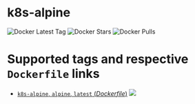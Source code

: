 # k8s-alpine

![Docker Latest Tag](https://shields.io/docker/v/ygqygq2/k8s-alpine) ![Docker Stars](https://img.shields.io/docker/stars/ygqygq2/k8s-alpine.svg) ![Docker Pulls](https://img.shields.io/docker/pulls/ygqygq2/k8s-alpine.svg)

# Supported tags and respective `Dockerfile` links

- [`k8s-alpine`, `alpine`, `latest` (*Dockerfile*)](https://github.com/ygqygq2/docker-autodevops/blob/master/k8s-alpine/Dockerfile) [![](https://images.microbadger.com/badges/image/ygqygq2/k8s-alpine.svg)](http://microbadger.com/images/ygqygq2/k8s-alpine "Get your own image badge on microbadger.com")
